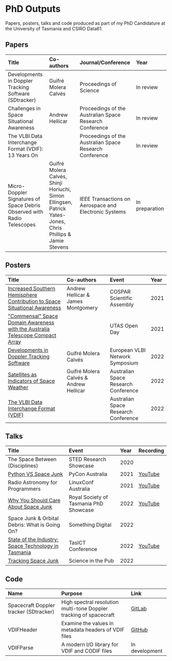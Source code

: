 # PhD Outputs

Papers, posters, talks and code produced as part of my PhD Candidature at the University of Tasmania and CSIRO Data61.

## Papers

| Title | Co-authors | Journal/Conference    | Year  |
|:--    |:--        |:--                    |:--    |
| Developments in Doppler Tracking Software (SDtracker) | Guifré Molera Calvés | Proceedings of Science | In review |
| Challenges in Space Situational Awareness | Andrew Hellicar | Proceedings of the Australian Space Research Conference | In review |
| The VLBI Data Interchange Format (VDIF): 13 Years On | | Proceedings of the Australian Space Research Conference | In review |
| Micro-Doppler Signatures of Space Debris Observed with Radio Telescopes | Guifré Molera Calvés, Shinji Horiuchi, Simon Ellingsen, Patrick Yates-Jones, Chris Phillips & Jamie Stevens | IEEE Transactions on Aerospace and Electronic Systems | In preparation |

## Posters

| Title | Co-authors | Event     | Year  |
|:--    |:--        |:--        |:--    |
| [Increased Southern Hemisphere Contribution to Space Situational Awareness](blob/main/Posters/southern_ssa.pdf) | Andrew Hellicar & James Montgomery | COSPAR Scientific Assembly | 2021 |
| ["Commensal" Space Domain Awareness with the Australia Telescope Compact Array](blob/main/Posters/commensal_sda.pdf) | | UTAS Open Day | 2021 |
| [Developments in Doppler Tracking Software](blob/main/Posters/doppler-tracking.pdf) | Guifré Molera Calvés | European VLBI Network Symposium | 2022 |
| [Satellites as Indicators of Space Weather](blob/main/Posters/solar_weather.pdf) | Guifré Molera Calvés & Andrew Hellicar | Australian Space Research Conference | 2022 |
| [The VLBI Data Interchange Format (VDIF)](blob/main/Posters/vdif_compliance.pdf) | | Australian Space Research Conference | 2022 |

## Talks

| Title | Event | Year  | Recording |
|:--    |:--    |:--    |:--        |
| The Space Between (Disciplines) | STED Research Showcase | 2020 | |
| [Python VS Space Junk](blob/main/Talks/pyconau.pdf) | PyCon Australia | 2021| [YouTube](https://youtu.be/jcgaU1mgS0A) |
| Radio Astronomy for Programmers | LinuxConf Australia | 2021 | [YouTube](https://youtu.be/P4UiWbUVaaM) |
| [Why You Should Care About Space Junk](blob/main/Talks/rst_showcase.pdf) | Royal Society of Tasmania PhD Showcase | 2022 | [YouTube](https://youtu.be/Mc59NCNu5lo) |
| Space Junk & Orbital Debris: What is Going On? | Something Digital | 2022 |  |
| [State of the Industry: Space Technology in Tasmania](blob/main/Talks/tasict.pdf) | TasICT Conference | 2022 | [YouTube](https://youtu.be/hff-DLl_ER0) |
| [Tracking Space Junk](blob/main/Talks/scipub.pdf) | Science in the Pub | 2022 | |


## Code

| Name  | Purpose   | Link  |
|:--    |:--        |:--    |
| Spacecraft Doppler tracker (SDtracker) | High spectral resolution multi-tone Doppler tracking of spacecraft | [GitLab](https://gitlab.com/gofrito/sctracker) |
| VDIFHeader | Examine the values in metadata headers of VDIF files | [GitHub](https://github.com/TheMartianLife/VDIFHeader) |
| VDIFParse | A modern I/O library for VDIF and CODIF files | In development |